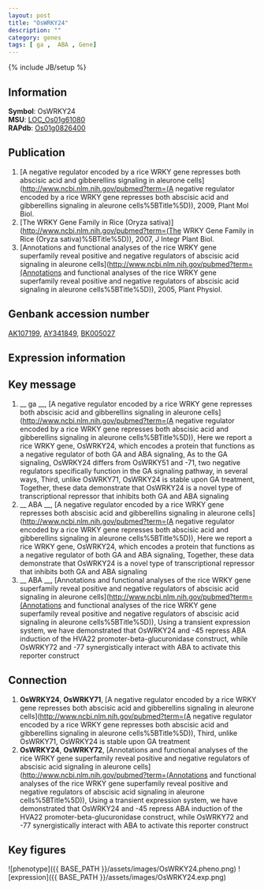 ```yaml
---
layout: post
title: "OsWRKY24"
description: ""
category: genes
tags: [ ga ,  ABA , Gene]
---
```

{% include JB/setup %}

## Information
__Symbol__: OsWRKY24  
__MSU__: [LOC_Os01g61080](http://rice.plantbiology.msu.edu/cgi-bin/ORF_infopage.cgi?orf=LOC_Os01g61080)  
__RAPdb__: [Os01g0826400](http://rapdb.dna.affrc.go.jp/viewer/gbrowse_details/irgsp1?name=Os01g0826400)  

## Publication
1. [A negative regulator encoded by a rice WRKY gene represses both abscisic acid and gibberellins signaling in aleurone cells](http://www.ncbi.nlm.nih.gov/pubmed?term=(A negative regulator encoded by a rice WRKY gene represses both abscisic acid and gibberellins signaling in aleurone cells%5BTitle%5D)), 2009, Plant Mol Biol.
2. [The WRKY Gene Family in Rice (Oryza sativa)](http://www.ncbi.nlm.nih.gov/pubmed?term=(The WRKY Gene Family in Rice (Oryza sativa)%5BTitle%5D)), 2007, J Integr Plant Biol.
3. [Annotations and functional analyses of the rice WRKY gene superfamily reveal positive and negative regulators of abscisic acid signaling in aleurone cells](http://www.ncbi.nlm.nih.gov/pubmed?term=(Annotations and functional analyses of the rice WRKY gene superfamily reveal positive and negative regulators of abscisic acid signaling in aleurone cells%5BTitle%5D)), 2005, Plant Physiol.

## Genbank accession number
[AK107199](http://www.ncbi.nlm.nih.gov/nuccore/AK107199), [AY341849](http://www.ncbi.nlm.nih.gov/nuccore/AY341849), [BK005027](http://www.ncbi.nlm.nih.gov/nuccore/BK005027)

## Expression information

## Key message
1. __ ga __, [A negative regulator encoded by a rice WRKY gene represses both abscisic acid and gibberellins signaling in aleurone cells](http://www.ncbi.nlm.nih.gov/pubmed?term=(A negative regulator encoded by a rice WRKY gene represses both abscisic acid and gibberellins signaling in aleurone cells%5BTitle%5D)),  Here we report a rice WRKY gene, OsWRKY24, which encodes a protein that functions as a negative regulator of both GA and ABA signaling, As to the GA signaling, OsWRKY24 differs from OsWRKY51 and -71, two negative regulators specifically function in the GA signaling pathway, in several ways, Third, unlike OsWRKY71, OsWRKY24 is stable upon GA treatment, Together, these data demonstrate that OsWRKY24 is a novel type of transcriptional repressor that inhibits both GA and ABA signaling
2. __ ABA __, [A negative regulator encoded by a rice WRKY gene represses both abscisic acid and gibberellins signaling in aleurone cells](http://www.ncbi.nlm.nih.gov/pubmed?term=(A negative regulator encoded by a rice WRKY gene represses both abscisic acid and gibberellins signaling in aleurone cells%5BTitle%5D)),  Here we report a rice WRKY gene, OsWRKY24, which encodes a protein that functions as a negative regulator of both GA and ABA signaling, Together, these data demonstrate that OsWRKY24 is a novel type of transcriptional repressor that inhibits both GA and ABA signaling
3. __ ABA __, [Annotations and functional analyses of the rice WRKY gene superfamily reveal positive and negative regulators of abscisic acid signaling in aleurone cells](http://www.ncbi.nlm.nih.gov/pubmed?term=(Annotations and functional analyses of the rice WRKY gene superfamily reveal positive and negative regulators of abscisic acid signaling in aleurone cells%5BTitle%5D)),  Using a transient expression system, we have demonstrated that OsWRKY24 and -45 repress ABA induction of the HVA22 promoter-beta-glucuronidase construct, while OsWRKY72 and -77 synergistically interact with ABA to activate this reporter construct

## Connection
1. __OsWRKY24__, __OsWRKY71__, [A negative regulator encoded by a rice WRKY gene represses both abscisic acid and gibberellins signaling in aleurone cells](http://www.ncbi.nlm.nih.gov/pubmed?term=(A negative regulator encoded by a rice WRKY gene represses both abscisic acid and gibberellins signaling in aleurone cells%5BTitle%5D)),  Third, unlike OsWRKY71, OsWRKY24 is stable upon GA treatment
2. __OsWRKY24__, __OsWRKY72__, [Annotations and functional analyses of the rice WRKY gene superfamily reveal positive and negative regulators of abscisic acid signaling in aleurone cells](http://www.ncbi.nlm.nih.gov/pubmed?term=(Annotations and functional analyses of the rice WRKY gene superfamily reveal positive and negative regulators of abscisic acid signaling in aleurone cells%5BTitle%5D)),  Using a transient expression system, we have demonstrated that OsWRKY24 and -45 repress ABA induction of the HVA22 promoter-beta-glucuronidase construct, while OsWRKY72 and -77 synergistically interact with ABA to activate this reporter construct

## Key figures
![phenotype]({{ BASE_PATH }}/assets/images/OsWRKY24.pheno.png)
![expression]({{ BASE_PATH }}/assets/images/OsWRKY24.exp.png)


